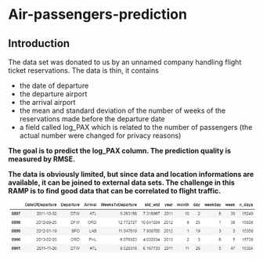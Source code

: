 # Air-passengers-prediction

## Introduction

The data set was donated to us by an unnamed company handling flight ticket reservations. The data is thin, it contains

* the date of departure
* the departure airport
* the arrival airport
* the mean and standard deviation of the number of weeks of the reservations made before the departure date
* a field called log_PAX which is related to the number of passengers (the actual number were changed for privacy reasons)

**The goal is to predict the log_PAX column. The prediction quality is measured by RMSE.**

**The data is obviously limited, but since data and location informations are available, it can be joined to external data sets. The challenge in this RAMP is to find good data that can be correlated to flight traffic.**


<p align="center">
  <img src="https://github.com/Mehdi2402/images/blob/main/deep_initial_data.PNG?raw=true" />
</p>
